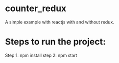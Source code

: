 # counter_redux


A simple example with reactjs with and without redux.

# Steps to run the project:
Step 1:
    npm install
step 2:
    npm start
